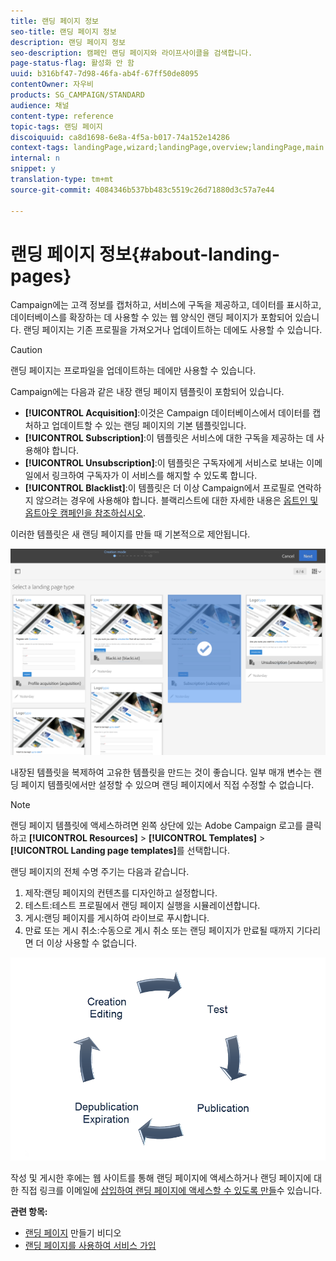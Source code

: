 ```yaml
---
title: 랜딩 페이지 정보
seo-title: 랜딩 페이지 정보
description: 랜딩 페이지 정보
seo-description: 캠페인 랜딩 페이지와 라이프사이클을 검색합니다.
page-status-flag: 활성화 안 함
uuid: b316bf47-7d98-46fa-ab4f-67ff50de8095
contentOwner: 자우비
products: SG_CAMPAIGN/STANDARD
audience: 채널
content-type: reference
topic-tags: 랜딩 페이지
discoiquuid: ca8d1698-6e8a-4f5a-b017-74a152e14286
context-tags: landingPage,wizard;landingPage,overview;landingPage,main
internal: n
snippet: y
translation-type: tm+mt
source-git-commit: 4084346b537bb483c5519c26d71880d3c57a7e44

---
```



# 랜딩 페이지 정보{#about-landing-pages}

Campaign에는 고객 정보를 캡처하고, 서비스에 구독을 제공하고, 데이터를 표시하고, 데이터베이스를 확장하는 데 사용할 수 있는 웹 양식인 랜딩 페이지가 포함되어 있습니다. 랜딩 페이지는 기존 프로필을 가져오거나 업데이트하는 데에도 사용할 수 있습니다.

>[!CAUTION]
>
>랜딩 페이지는 프로파일을 업데이트하는 데에만 사용할 수 있습니다.

Campaign에는 다음과 같은 내장 랜딩 페이지 템플릿이 포함되어 있습니다.

* **[!UICONTROL Acquisition]**:이것은 Campaign 데이터베이스에서 데이터를 캡처하고 업데이트할 수 있는 랜딩 페이지의 기본 템플릿입니다.
* **[!UICONTROL Subscription]**:이 템플릿은 서비스에 대한 구독을 제공하는 데 사용해야 합니다.
* **[!UICONTROL Unsubscription]**:이 템플릿은 구독자에게 서비스로 보내는 이메일에서 링크하여 구독자가 이 서비스를 해지할 수 있도록 합니다.
* **[!UICONTROL Blacklist]**:이 템플릿은 더 이상 Campaign에서 프로필로 연락하지 않으려는 경우에 사용해야 합니다. 블랙리스트에 대한 자세한 내용은 [옵트인 및 옵트아웃 캠페인을 참조하십시오](../../audiences/using/about-opt-in-and-opt-out-in-campaign.md).

이러한 템플릿은 새 랜딩 페이지를 만들 때 기본적으로 제안됩니다.

![](assets/lp_creation_1.png)

내장된 템플릿을 복제하여 고유한 템플릿을 만드는 것이 좋습니다. 일부 매개 변수는 랜딩 페이지 템플릿에서만 설정할 수 있으며 랜딩 페이지에서 직접 수정할 수 없습니다.

>[!NOTE]
>
>랜딩 페이지 템플릿에 액세스하려면 왼쪽 상단에 있는 Adobe Campaign 로고를 클릭하고 **[!UICONTROL Resources]** &gt; **[!UICONTROL Templates]** &gt; **[!UICONTROL Landing page templates]**&#x200B;를 선택합니다.

랜딩 페이지의 전체 수명 주기는 다음과 같습니다.

1. 제작:랜딩 페이지의 컨텐츠를 디자인하고 설정합니다.
1. 테스트:테스트 프로필에서 랜딩 페이지 실행을 시뮬레이션합니다.
1. 게시:랜딩 페이지를 게시하여 라이브로 푸시합니다.
1. 만료 또는 게시 취소:수동으로 게시 취소 또는 랜딩 페이지가 만료될 때까지 기다리면 더 이상 사용할 수 없습니다.

![](assets/lp_livecycle.png)

작성 및 게시한 후에는 웹 사이트를 통해 랜딩 페이지에 액세스하거나 랜딩 페이지에 대한 직접 링크를 이메일에 [삽입하여 랜딩 페이지에 액세스할 수 있도록 만들](../../designing/using/links.md#inserting-a-link)수 있습니다.

**관련 항목:**

* [랜딩 페이지](https://helpx.adobe.com/campaign/kt/acs/using/acs-create-edit-landing-page-feature-video-use.html) 만들기 비디오
* [랜딩 페이지를 사용하여 서비스 가입](../../audiences/using/creating-a-service.md)